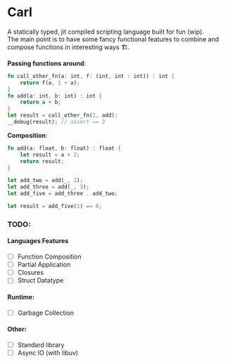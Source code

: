# Carl

A statically typed, jit compiled scripting language built for fun (wip).<br>
The main point is to have some fancy functional features to combine and compose functions in interesting ways 🏗️.

**Passing functions around**:
```rust
fn call_other_fn(a: int, f: (int, int : int)) : int {
    return f(a, 1 + a);
}
fn add(a: int, b: int) : int {
    return a + b;
}
let result = call_other_fn(1, add);
__debug(result); // assert == 3
```

**Composition**:
```rust
fn add(a: float, b: float) : float {
    let result = a + 2;
    return result;
}

let add_two = add(_, 2);
let add_three = add(_, 3);
let add_five = add_three . add_two;

let result = add_five(1) == 6;
```

### TODO:
#### Languages Features
- [ ] Function Composition
- [ ] Partial Application
- [ ] Closures
- [ ] Struct Datatype
#### Runtime:
- [ ] Garbage Collection
#### Other:
- [ ] Standard library
- [ ] Async IO (with libuv)

